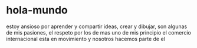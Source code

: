 # hola-mundo
estoy ansioso por aprender y compartir ideas, crear y dibujar, son algunas de mis pasiones, el respeto por los de mas uno de mis principio
el comercio internacional esta en movimiento y nosotros hacemos parte de el
